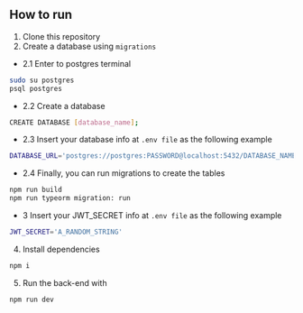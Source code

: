 ## How to run
1. Clone this repository
2. Create a database using ``migrations`` 
- 2.1 Enter to postgres terminal
```bash
sudo su postgres
psql postgres
```
- 2.2 Create a database
```bash
CREATE DATABASE [database_name];
```
- 2.3 Insert your database info at ``.env file`` as the following example
```bash
DATABASE_URL='postgres://postgres:PASSWORD@localhost:5432/DATABASE_NAME'
```
- 2.4 Finally, you can run migrations to create the tables
```bash
npm run build
npm run typeorm migration: run
```
- 3 Insert your JWT_SECRET info at ``.env file`` as the following example
```bash
JWT_SECRET='A_RANDOM_STRING'
```

4. Install dependencies
```bash
npm i
```
5. Run the back-end with
```bash
npm run dev
```
